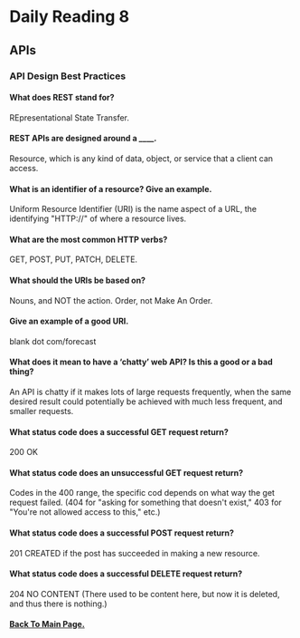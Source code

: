 # Daily Reading 8

## APIs

### API Design Best Practices

#### What does REST stand for?

REpresentational State Transfer.

#### REST APIs are designed around a ____.

Resource, which is any kind of data, object, or service that a client can access.

#### What is an identifier of a resource? Give an example.

Uniform Resource Identifier (URI) is the name aspect of a URL, the identifying "HTTP://" of where a resource lives.

#### What are the most common HTTP verbs?

GET,
POST,
PUT,
PATCH,
DELETE.

#### What should the URIs be based on?

Nouns, and NOT the action. Order, not Make An Order.

#### Give an example of a good URI.

blank dot com/forecast

#### What does it mean to have a ‘chatty’ web API? Is this a good or a bad thing?

An API is chatty if it makes lots of large requests frequently, when the same desired result could potentially be achieved with much less frequent, and smaller requests.

#### What status code does a successful GET request return?

200 OK

#### What status code does an unsuccessful GET request return?

Codes in the 400 range, the specific cod depends on what way the get request failed. (404 for "asking for something that doesn't exist," 403 for "You're not allowed access to this," etc.)

#### What status code does a successful POST request return?

201 CREATED if the post has succeeded in making a new resource.

#### What status code does a successful DELETE request return?

204 NO CONTENT (There used to be content here, but now it is deleted, and thus there is nothing.)

#### [Back To Main Page.](https://colorinvert.github.io/reading-notes/)
